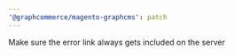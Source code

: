 ```yaml
---
'@graphcommerce/magento-graphcms': patch
---
```


Make sure the error link always gets included on the server
